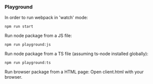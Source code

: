 ### Playground

In order to run webpack in 'watch' mode:

`npm run start`

Run node package from a JS file:

`npm run playground:js`

Run node package from a TS file (assuming ts-node installed globally):

`npm run playground:ts`

Run browser package from a HTML page: Open client.html with your browser.
